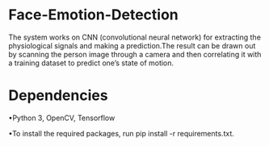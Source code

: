 # Face-Emotion-Detection
The system works on CNN (convolutional neural network) for extracting the physiological signals and making a prediction.The result can be drawn out by scanning the person image through a camera and then correlating it with a training dataset to predict one’s state of motion.
# Dependencies
•Python 3, OpenCV, Tensorflow

•To install the required packages, run pip install -r requirements.txt.
